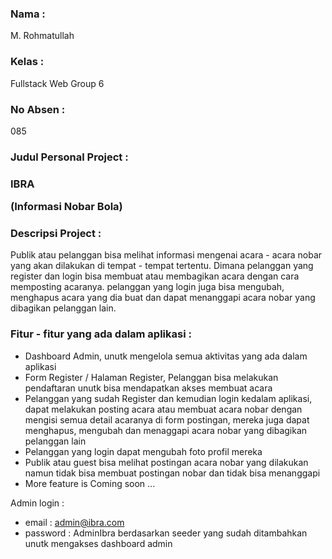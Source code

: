 <span><h3>Nama :</h3> M. Rohmatullah</span>
<span><h3>Kelas :</h3> Fullstack Web Group 6</span>
<span><h3>No Absen : </h3> 085</span>

<h3>Judul Personal Project :</h3>
<h3>IBRA <p>(Informasi Nobar Bola)</p></h3>
<h3>Descripsi Project : </h3>
<p>Publik atau pelanggan bisa melihat informasi mengenai acara - acara nobar yang akan dilakukan di tempat - tempat tertentu. Dimana pelanggan yang register dan login bisa membuat atau membagikan acara dengan cara memposting acaranya. pelanggan yang login juga bisa mengubah, menghapus acara yang dia buat dan dapat menanggapi acara nobar yang dibagikan pelanggan lain.</p>

<h3>Fitur - fitur yang ada dalam aplikasi :</h3>
<p><ul>
    <li>Dashboard Admin, unutk mengelola semua aktivitas yang ada dalam aplikasi</li>
    <li>Form Register / Halaman Register, Pelanggan bisa melakukan pendaftaran unutk bisa mendapatkan akses membuat acara </li>
    <li>Pelanggan yang sudah Register dan kemudian login kedalam aplikasi, dapat melakukan posting acara atau membuat acara nobar dengan mengisi semua detail acaranya di form postingan, mereka juga dapat menghapus, mengubah dan menaggapi acara nobar yang dibagikan pelanggan lain</li>
    <li>Pelanggan yang login dapat mengubah foto profil mereka</li>
    <li>Publik atau guest bisa melihat postingan acara nobar yang dilakukan namun tidak bisa membuat postingan nobar dan tidak bisa menanggapi</li>
    <li>More feature is Coming soon ...</li>
</ul></p>

Admin login :
- email : admin@ibra.com
- password : AdminIbra
berdasarkan seeder yang sudah ditambahkan unutk mengakses dashboard admin

